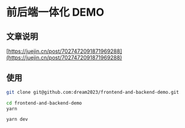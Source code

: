 # 前后端一体化 DEMO

## 文章说明

[https://juejin.cn/post/7027472091871969288](https://juejin.cn/post/7027472091871969288)

## 使用

```bash
git clone git@github.com:dream2023/frontend-and-backend-demo.git
```

```bash
cd frontend-and-backend-demo
yarn
```

```bash
yarn dev
```
